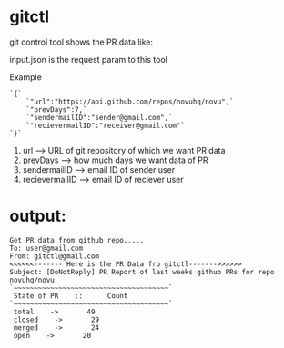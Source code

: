 # gitctl

git control tool shows the PR data like:

input.json is the request param to this tool

Example
~~~~~~~~~~~~~~~~~~~~~~~~~~~~~~~~~~~~~~
`{` 
    `"url":"https://api.github.com/repos/novuhq/novu",`
    `"prevDays":7,`
    `"sendermailID":"sender@gmail.com",`
    `"recievermailID":"receiver@gmail.com"`
`}`
~~~~~~~~~~~~~~~~~~~~~~~~~~~~~~~~~~~~~~

1. url --> URL of git repository of which we want PR data
2. prevDays --> how much days we want data of PR
3. sendermailID --> email ID of sender user
4. recievermailID --> email ID of reciever user


# output:
 
~~~~~~~~~~~~~~~~~~~~~~~~~~~~~~~~~~~~~~
Get PR data from github repo.....
To: user@gmail.com
From: gitctl@gmail.com
<<<<<<------- Here is the PR Data fro gitctl------->>>>>>
Subject: [DoNotReply] PR Report of last weeks github PRs for repo  novuhq/novu
`~~~~~~~~~~~~~~~~~~~~~~~~~~~~~~~~~~~~~~`
 State of PR    ::      Count
`~~~~~~~~~~~~~~~~~~~~~~~~~~~~~~~~~~~~~~`
 total    ->       49
 closed    ->       29
 merged    ->       24
 open    ->       20

 ~~~~~~~~~~~~~~~~~~~~~~~~~~~~~~~~~~~~~~

